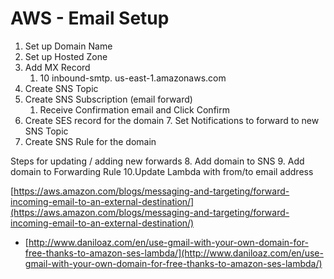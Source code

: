 # AWS - Email Setup

1. Set up Domain Name
2. Set up Hosted Zone
3. Add MX Record
	1. 10 inbound-smtp. us-east-1.amazonaws.com
4. Create SNS Topic
5.  Create SNS Subscription (email forward)
	1. Receive Confirmation email and Click Confirm
6. Create SES record for the domain
	7. Set Notifications to forward to new SNS Topic
7. Create SNS Rule for the domain

Steps for updating / adding new forwards
8. Add domain to SNS
9. Add domain to Forwarding Rule
10.Update Lambda with from/to email address
 
[https://aws.amazon.com/blogs/messaging-and-targeting/forward-incoming-email-to-an-external-destination/](https://aws.amazon.com/blogs/messaging-and-targeting/forward-incoming-email-to-an-external-destination/)
-   [http://www.daniloaz.com/en/use-gmail-with-your-own-domain-for-free-thanks-to-amazon-ses-lambda/](http://www.daniloaz.com/en/use-gmail-with-your-own-domain-for-free-thanks-to-amazon-ses-lambda/)
<!--stackedit_data:
eyJoaXN0b3J5IjpbLTgwOTE2NDY2MiwtNjkzMDEyODY3LDEzMD
cxNTAzNjMsMTEzNDkyOTk0OCwxOTU0NTg4Njc1LC0xODY0MzUz
NDU5LC04MTE1MDYxOTcsMjA2Mjg4MTUyOF19
-->
